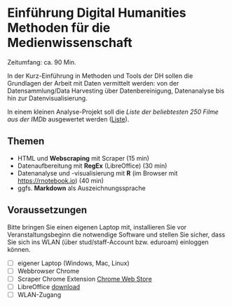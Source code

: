 # Einführung Digital Humanities Methoden für die Medienwissenschaft

Zeitumfang: ca. 90 Min.

In der Kurz-Einführung in Methoden und Tools der DH sollen die Grundlagen der Arbeit mit Daten vermittelt werden: 
von der Datensammlung/Data Harvesting über Datenbereinigung, Datenanalyse bis hin zur Datenvisualisierung.

In einem kleinen Analyse-Projekt soll die _Liste der beliebtesten 250 Filme aus der IMDb_ ausgewertet werden 
([Liste](https://www.imdb.com/chart/top?ref_=nv_mv_250)).


## Themen
* HTML und __Webscraping__ mit Scraper (15 min)
* Datenaufbereitung mit __RegEx__ (LibreOffice) (30 min)
* Datenanalyse und -visualisierung mit __R__ (im Browser mit https://rnotebook.io) (40 min)
* ggfs. __Markdown__ als Auszeichnungssprache

## Voraussetzungen
Bitte bringen Sie einen eigenen Laptop mit, installieren Sie vor Veranstaltungsbeginn die notwendige Software 
und stellen Sie sicher, dass Sie sich ins WLAN (über stud/staff-Account bzw. eduroam) einloggen können.

* [ ] eigener Laptop (Windows, Mac, Linux)
* [ ] Webbrowser Chrome
* [ ] Scraper Chrome Extension [Chrome Web Store](https://chrome.google.com/webstore/detail/scraper/mbigbapnjcgaffohmbkdlecaccepngjd)
* [ ] LibreOffice [download](https://de.libreoffice.org/)
* [ ] WLAN-Zugang
